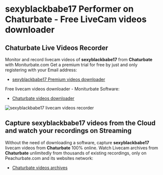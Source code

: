 # sexyblackbabe17 Performer on Chaturbate - Free LiveCam videos downloader

## Chaturbate Live Videos Recorder

Monitor and record livecam videos of **sexyblackbabe17** from **Chaturbate** with Moniturbate.com
Get a premium trial for free by just and only registering with your Email address:
* [sexyblackbabe17 Premium videos downloader](https://moniturbate.com/request-demo-licence-key.html)

Free livecam videos downloader - Moniturbate Software:
* [Chaturbate videos downloader](https://moniturbate.com/moniturbate-download-software.html)

![sexyblackbabe17 livecam videos recorder](https://peachurnet.com/templates/moniturbate-software.png)


## Capture sexyblackbabe17 videos from the Cloud and watch your recordings on Streaming

Without the need of downloading a software, capture **sexyblackbabe17** livecam videos from **Chaturbate** 100% online.
Watch Livecam archives from **Chaturbate** unlimitedly from thousands of existing recordings, only on Peachurbate.com and its websites network:
* [Chaturbate videos archives](https://peachurnet.com/)